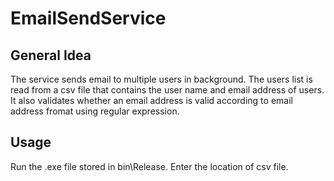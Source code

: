 # EmailSendService
## General Idea
The service sends email to multiple users in background. The users list is read from a csv file that contains the user name and email address of users.
It also validates whether an email address is valid according to email address fromat using regular expression.
## Usage
Run the .exe file stored in bin\Release.
Enter the location of csv file.
